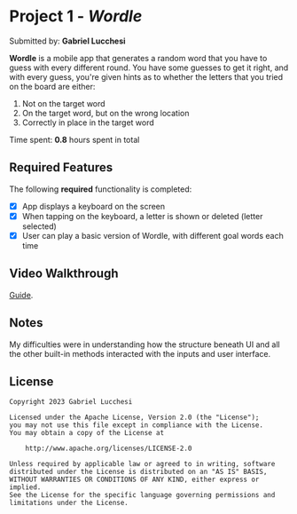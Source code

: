 # Project 1 - *Wordle*

Submitted by: **Gabriel Lucchesi**

**Wordle** is a mobile app that generates a random word that you have to guess with every different round. You have some guesses to get it right, and with every guess, you're given hints as to whether the letters that you tried on the board are either:
  1) Not on the target word
  2) On the target word, but on the wrong location
  3) Correctly in place in the target word

Time spent: **0.8** hours spent in total

## Required Features

The following **required** functionality is completed:

- [X] App displays a keyboard on the screen
- [X] When tapping on the keyboard, a letter is shown or deleted (letter selected)
- [X] User can play a basic version of Wordle, with different goal words each time

## Video Walkthrough

[Guide](https://www.loom.com/share/cb1c454c212c4d9db2354c821548b71a?sid=dc3011dd-8318-468d-8862-ffef0bb85281).


## Notes

My difficulties were in understanding how the structure beneath UI and all the other built-in methods interacted with the inputs and user interface.

## License

    Copyright 2023 Gabriel Lucchesi

    Licensed under the Apache License, Version 2.0 (the "License");
    you may not use this file except in compliance with the License.
    You may obtain a copy of the License at

        http://www.apache.org/licenses/LICENSE-2.0

    Unless required by applicable law or agreed to in writing, software
    distributed under the License is distributed on an "AS IS" BASIS,
    WITHOUT WARRANTIES OR CONDITIONS OF ANY KIND, either express or implied.
    See the License for the specific language governing permissions and
    limitations under the License.
